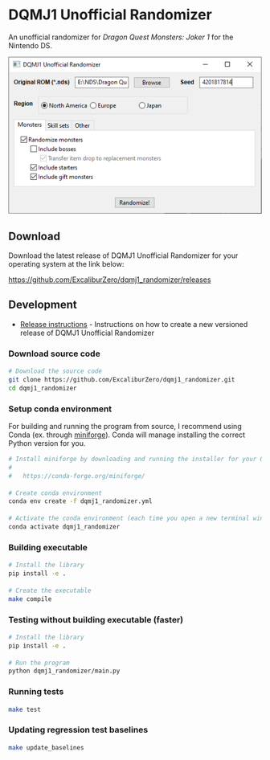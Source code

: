 # DQMJ1 Unofficial Randomizer
An unofficial randomizer for *Dragon Quest Monsters: Joker 1* for the Nintendo DS.

![Screenshot of the randomizer GUI](img/screenshot.png)

## Download
Download the latest release of DQMJ1 Unofficial Randomizer for your operating system at the link below:

https://github.com/ExcaliburZero/dqmj1_randomizer/releases

## Development
* [Release instructions](RELEASE.md) - Instructions on how to create a new versioned release of DQMJ1 Unofficial Randomizer

### Download source code
```bash
# Download the source code
git clone https://github.com/ExcaliburZero/dqmj1_randomizer.git
cd dqmj1_randomizer
```

### Setup conda environment
For building and running the program from source, I recommend using Conda (ex. through [miniforge](https://conda-forge.org/miniforge/)). Conda will manage installing the correct Python version for you.

```bash
# Install miniforge by downloading and running the installer for your OS listed at the link below
#
#   https://conda-forge.org/miniforge/

# Create conda environment
conda env create -f dqmj1_randomizer.yml

# Activate the conda environment (each time you open a new terminal window)
conda activate dqmj1_randomizer
```

### Building executable 
```bash
# Install the library
pip install -e .

# Create the executable
make compile
```

### Testing without building executable (faster)
```bash
# Install the library
pip install -e .

# Run the program
python dqmj1_randomizer/main.py
```

### Running tests
```bash
make test
```

### Updating regression test baselines
```bash
make update_baselines
```